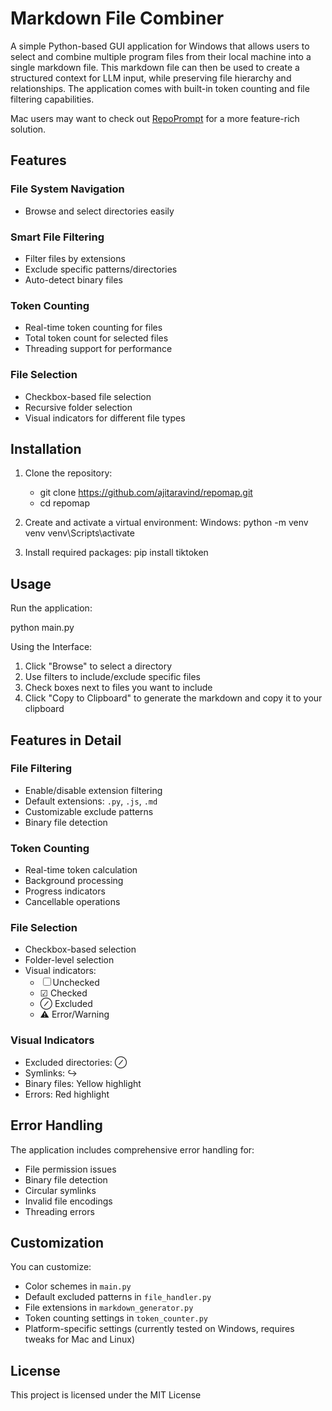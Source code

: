# Markdown File Combiner

A simple Python-based GUI application for Windows that allows users to select and combine multiple program files from their local machine into a single markdown file. This markdown file can then be used to create a structured context for LLM input, while preserving file hierarchy and relationships. The application comes with built-in token counting and file filtering capabilities.

Mac users may want to check out [RepoPrompt](https://repoprompt.com/) for a more feature-rich solution.

## Features

### File System Navigation

- Browse and select directories easily

### Smart File Filtering

- Filter files by extensions
- Exclude specific patterns/directories
- Auto-detect binary files

### Token Counting

- Real-time token counting for files
- Total token count for selected files
- Threading support for performance

### File Selection

- Checkbox-based file selection
- Recursive folder selection
- Visual indicators for different file types

## Installation

1. Clone the repository:
   - git clone https://github.com/ajitaravind/repomap.git
   - cd repomap

2. Create and activate a virtual environment:
   Windows:
   python -m venv venv
   venv\Scripts\activate

3. Install required packages:
   pip install tiktoken

## Usage

Run the application:

python main.py

Using the Interface:

1. Click "Browse" to select a directory
2. Use filters to include/exclude specific files
3. Check boxes next to files you want to include
4. Click "Copy to Clipboard" to generate the markdown and copy it to your clipboard

## Features in Detail

### File Filtering

- Enable/disable extension filtering
- Default extensions: `.py`, `.js`, `.md`
- Customizable exclude patterns
- Binary file detection

### Token Counting

- Real-time token calculation
- Background processing
- Progress indicators
- Cancellable operations

### File Selection

- Checkbox-based selection
- Folder-level selection
- Visual indicators:
  - ☐ Unchecked
  - ☑ Checked
  - ⊘ Excluded
  - ⚠ Error/Warning

### Visual Indicators

- Excluded directories: ⊘
- Symlinks: ↪
- Binary files: Yellow highlight
- Errors: Red highlight

## Error Handling

The application includes comprehensive error handling for:

- File permission issues
- Binary file detection
- Circular symlinks
- Invalid file encodings
- Threading errors

## Customization

You can customize:

- Color schemes in `main.py`
- Default excluded patterns in `file_handler.py`
- File extensions in `markdown_generator.py`
- Token counting settings in `token_counter.py`
- Platform-specific settings (currently tested on Windows, requires tweaks for Mac and Linux)

## License

This project is licensed under the MIT License
